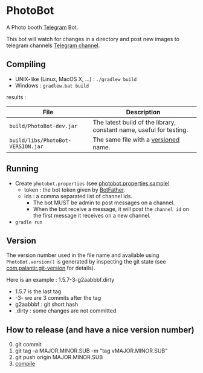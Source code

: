 # PhotoBot

A Photo booth [Telegram](https://telegram.org/) Bot.

This bot will watch for changes in a directory and post new images to telegram
channels [Telegram channel](https://telegram.org/tour/channels).

## Compiling

* UNIX-like (Linux, MacOS X, ...) : ```./gradlew build```
* Windows : ```gradlew.bat build```

results :

| File                              | Description                                                         |
|-----------------------------------|---------------------------------------------------------------------|
| `build/PhotoBot-dev.jar`          | The latest build of the library, constant name, useful for testing. |
| `build/libs/PhotoBot-VERSION.jar` | The same file with a [versioned](#Version) name.                    |

## Running

* Create `photobot.properties` (see [photobot.properties.sample](photobot.properties.sample))
    * token : the bot token given by [BotFather](https://t.me/botfather).
    * ids : a comma separated list of channel ids.
        * The bot MUST be admin to post messages on a channel.
        * When the bot receive a message, it will post the `channel id` on the first message it receives on a new
          channel.
* ```gradle run```

## Version

The version number used in the file name and available using `PhotoBot.version()` is generated by inspecting the git
state (see [com.palantir.git-version](https://github.com/palantir/gradle-git-version) for details).

Here is an example : 1.5.7-3-g2aabbbf.dirty

* 1.5.7 is the last tag
* -3- we are 3 commits after the tag
* g2aabbbf : git short hash
* .dirty : some changes are not committed

## How to release (and have a nice version number)

0. git commit
0. git tag -a MAJOR.MINOR.SUB -m "tag vMAJOR.MINOR.SUB"
0. git push origin MAJOR.MINOR.SUB
0. [compile](#Compiling)

